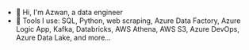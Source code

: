 - 👋 Hi, I'm Azwan, a data engineer
- 🔨 Tools I use: SQL, Python, web scraping, Azure Data Factory, Azure Logic App, Kafka, Databricks, AWS Athena, AWS S3, Azure DevOps, Azure Data Lake, and more...

